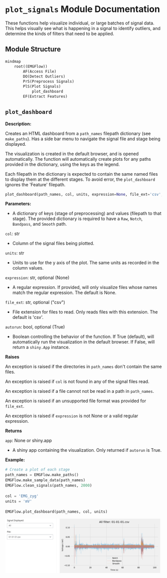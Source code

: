 # `plot_signals` Module Documentation

These functions help visualize individual, or large batches of signal data. This helps visually see what is happening in a signal to identify outliers, and determine the kinds of filters that need to be applied.

## Module Structure

```mermaid
mindmap
    root((EMGFlow))
        AF(Access File)
        DO(Detect Outliers)
        PrS(Preprocess Signals)
        PlS(Plot Signals)
            plot_dashboard
        EF(Extract Features)
```

## `plot_dashboard`

**Description:**

Creates an HTML dashboard from a `path_names` filepath dictionary (see `make_paths`). Has a side bar menu to navigate the signal file and stage being displayed.

The visualization is created in the default browser, and is opened automatically. The function will automatically create plots for any paths provided in the dictionary, using the keys as the legend.

Each filepath in the dictionary is expected to contain the same named files to display them at the different stages. To avoid error, the `plot_dashboard` ignores the 'Feature' filepath.

```python
plot_dashboard(path_names, col, units, expression=None, file_ext='csv', autorun=True)
```

**Parameters:**

- A dictionary of keys (stage of preprocessing) and values (filepath to that stage). The provided dictionary is required to have a `Raw`, `Notch`, `Bandpass`, and `Smooth` path.

`col`: str
- Column of the signal files being plotted.

`units`: str
- Units to use for the y axis of the plot. The same units as recorded in the column values.

`expression`: str, optional (None)
- A regular expression. If provided, will only visualize files whose names match the regular expression. The default is None.

`file_ext`: str, optional ("csv")
- File extension for files to read. Only reads files with this extension. The default is 'csv'.

`autorun`: bool, optional (True)
- Boolean controlling the behavior of the function. If True (default), will automatically run the visualization in the default browser. If False, will return a `shiny.App` instance.

**Raises**

An exception is raised if the directories in `path_names` don't contain the same files.

An exception is raised if `col` is not found in any of the signal files read.

An exception is raised if a file cannot not be read in a path in `path_names`.

An exception is raised if an unsupported file format was provided for `file_ext`.

An exception is raised if `expression` is not None or a valid regular expression.

**Returns**

`app`: None or shiny.app
- A shiny app containing the visualization. Only returned if `autorun` is True.

**Example:**

```python
# Create a plot of each stage
path_names = EMGFlow.make_paths()
EMGFlow.make_sample_data(path_names)
EMGFlow.clean_signals(path_names, 2000)

col = 'EMG_zyg'
units = 'mV'

EMGFlow.plot_dashboard(path_names, col, units)
```

<img src="./images/GenPlotDashEx.png" width="500">